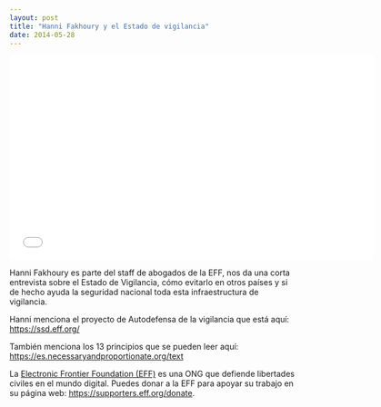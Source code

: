 ```yaml
---
layout: post
title: "Hanni Fakhoury y el Estado de vigilancia"
date: 2014-05-28
---
```

<iframe width="640" height="360" src="//www.youtube-nocookie.com/embed/tWY6zW9840s" frameborder="0" allowfullscreen></iframe>

Hanni Fakhoury es parte del staff de abogados de la EFF, nos da una corta entrevista sobre el Estado de Vigilancia, cómo evitarlo en otros países y si de hecho ayuda la seguridad nacional toda esta infraestructura de vigilancia.

Hanni menciona el proyecto de Autodefensa de la vigilancia que está aquí: <https://ssd.eff.org/>

También menciona los 13 principios que se pueden leer aquí: <https://es.necessaryandproportionate.org/text>

La [Electronic Frontier Foundation (EFF)](http://eff.org) es una ONG que defiende libertades civiles en el mundo digital. Puedes donar a la EFF para apoyar su trabajo en su página web: <https://supporters.eff.org/donate>.
